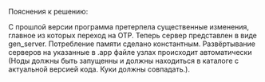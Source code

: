 <p>Пояснения к решению:</p>
<p> С прошлой версии программа претерпела существенные изменения, главное из которых переход на OTP.
 Теперь сервер представлен в виде gen_server. Потребление памяти сделано константным. Развёртывание серверов на указанные в .app файле
 узлах происходит автоматически (Ноды должны быть запущенны и должны находиться в каталоге с актуальной версией кода. Куки должны совпадать.). </p>